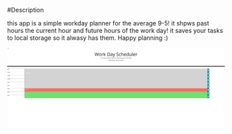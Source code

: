 #Description

this app is a simple workday planner for the average 9-5! it shpws past hours the current hour and future hours of the work day! it saves your tasks to local storage so it alwasy has them. Happy planning :)

![screenshot-01](./assets/chrome_pPyPoj0Buy.png)